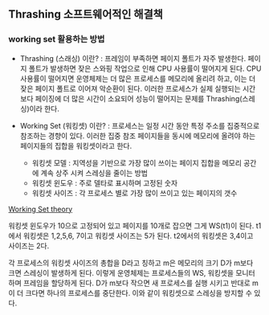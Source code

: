 ## Thrashing 소프트웨어적인 해결책
### working set 활용하는 방법

- Thrashing (스래싱) 이란?
: 프레임이 부족하면 페이지 폴트가 자주 발생한다.
페이지 폴트가 발생하면 잦은 스와핑 작업으로 인해 CPU 사용률이 떨어지게 된다.
CPU 사용률이 떨어지면 운영체제는 더 많은 프로세스를 메모리에 올리려 하고, 이는 더 잦은 페이지 폴트로 이어져 악순환이 된다.
이러한 프로세스가 실제 실행되는 시간보다 페이징에 더 많은 시간이 소요되어 성능이 떨어지는 문제를 Thrashing(스레싱)이라 한다.

- Working Set (워킹셋) 이란?
: 프로세스는 일정 시간 동안 특정 주소를 집중적으로 참조하는 경향이 있다.
이러한 집중 참조 페이지들을 동시에 메모리에 올려야 하는 페이지들의 집합을 워킹셋이라고 한다.
    - 워킹셋 모델 : 지역성을 기반으로 가장 많이 쓰이는 페이지 집합을 메모리 공간에 계속 상주 시켜 스레싱을 줄이는 방법
    - 워킹셋 윈도우 : 주로 델타로 표시하며 고정된 숫자
    - 워킹셋 사이즈 : 각 프로세스 별로 가장 많이 쓰이고 있는 페이지의 갯수

[Working Set theory](image.png)

워킹셋 윈도우가 10으로 고정되어 있고 페이지를 10개로 잡으면 그게 WS(t1)이 된다.
t1에서 워킹셋은 1,2,5,6, 7이고 워킹셋 사이즈는 5가 된다.
t2에서의 워킹셋은 3,4이고 사이즈는 2다.

각 프로세스의 워킹셋 사이즈의 총합을 D라고 칭하고 m은 메모리의 크기 D가 m보다 크면 스레싱이 발생하게 된다.
이렇게 운영체제는 프로세스들의 WS, 워킹셋을 모니터 하며 프레임을 할당하게 된다.
D가 m보다 작으면 새 프로세스를 실행 시키고 반대로 m이 더 크다면 하나의 프로세스를 중단한다.
이와 같이 워킹셋으로 스레싱을 방지할 수 있다.